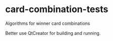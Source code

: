 # card-combination-tests
Algorithms for winner card combinations

Better use QtCreator for building and running.
        
[logo]: https://github.com/serghd/card-combination-tests/blob/master/img/preview.png "preview image"
